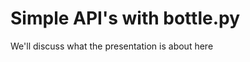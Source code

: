 Simple API's with bottle.py
===========================

We'll discuss what the presentation is about here